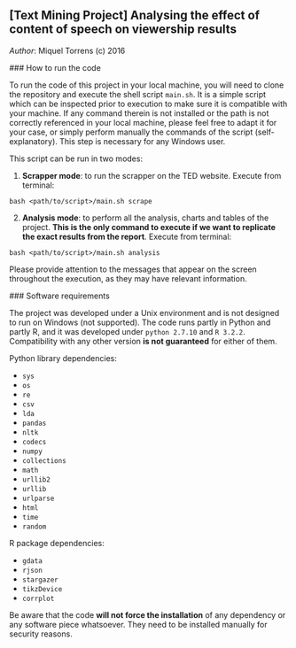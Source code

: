 ## [Text Mining Project] Analysing the effect of content of speech on viewership results

*Author*: Miquel Torrens (c) 2016

### How to run the code

To run the code of this project in your local machine, you will need to clone the repository and execute the shell script ``main.sh``. It is a simple script which can be inspected prior to execution to make sure it is compatible with your machine. If any command therein is not installed or the path is not correctly referenced in your local machine, please feel free to adapt it for your case, or simply perform manually the commands of the script (self-explanatory). This step is necessary for any Windows user.

This script can be run in two modes:

 1. **Scrapper mode**: to run the scrapper on the TED website. Execute from terminal:
 
 `bash <path/to/script>/main.sh scrape`
 
 2. **Analysis mode**: to perform all the analysis, charts and tables of the project. **This is the only command to execute if we want to replicate the exact results from the report**. Execute from terminal:
 
 `bash <path/to/script>/main.sh analysis`

Please provide attention to the messages that appear on the screen throughout the execution, as they may have relevant information.

### Software requirements

The project was developed under a Unix environment and is not designed to run on Windows (not supported). The code runs partly in Python and partly R, and it was developed under `python 2.7.10` and `R 3.2.2`. Compatibility with any other version **is not guaranteed** for either of them.

Python library dependencies:

 * `sys`
 * `os`
 * `re`
 * `csv`
 * `lda`
 * `pandas`
 * `nltk`
 * `codecs`
 * `numpy`
 * `collections`
 * `math`
 * `urllib2`
 * `urllib`
 * `urlparse`
 * `html`
 * `time`
 * `random`

R package dependencies:

 * `gdata`
 * `rjson`
 * `stargazer`
 * `tikzDevice`
 * `corrplot`

Be aware that the code **will not force the installation** of any dependency or any software piece whatsoever. They need to be installed manually for security reasons.
